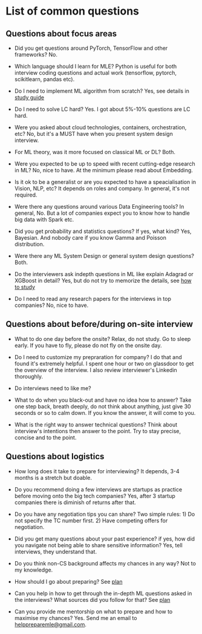 # List of common questions

## Questions about focus areas

* Did you get questions around PyTorch, TensorFlow and other frameworks? No. 

* Which language should I learn for MLE? Python is useful for both interview coding questions and actual work (tensorflow, pytorch, scikitlearn, pandas etc).

* Do I need to implement ML algorithm from scratch? Yes, see details in [study guide](README.md)

* Do I need to solve LC hard? Yes. I got about 5%-10% questions are LC hard.

* Were you asked about cloud technologies, containers, orchestration, etc? No, but it's a MUST have when you present system design interview.

* For ML theory, was it more focused on classical ML or DL? Both.

* Were you expected to be up to speed with recent cutting-edge research in ML? No, nice to have. At the minimum please read about Embedding. 

* Is it ok to be a generalist or are you expected to have a speacialisation in Vision, NLP, etc? It depends on roles and company. In general, it's not required. 

* Were there any questions around various Data Engineering tools? In general, No. But a lot of companies expect you to know how to handle big data with Spark etc. 

* Did you get probability and statistics questions? If yes, what kind? Yes, Bayesian. And nobody care if you know Gamma and Poisson distribution. 

* Were there any ML System Design or general system design questions? Both. 

* Do the interviewers ask indepth questions in ML like explain Adagrad or XGBoost in detail? Yes, but do not try to memorize the details, see [how to study](how.md)

* Do I need to read any research papers for the interviews in top companies? No, nice to have. 

## Questions about before/during on-site interview
* What to do one day before the onsite? Relax, do not study. Go to sleep early. If you have to fly, please do not fly on the onsite day. 

* Do I need to customize my prepraration for company? I do that and found it's extremely helpful. I spent one hour or two on glassdoor to get the overview of the interview. I also review interviewer's Linkedin thoroughly. 

* Do interviews need to like me? 

* What to do when you black-out and have no idea how to answer? Take one step back, breath deeply, do not think about anything, just give 30 seconds or so to calm down. If you know the answer, it will come to you. 

* What is the right way to answer technical questions? Think about interview's intentions then answer to the point. Try to stay precise, concise and to the point. 

## Questions about logistics

* How long does it take to prepare for interviewing? It depends, 3-4 months is a stretch but doable. 

* Do you recommend doing a few interviews are startups as practice before moving onto the big tech companies? Yes, after 3 startup companies there is diminish of returns after that. 

* Do you have any negotiation tips you can share? Two simple rules: 1) Do not specify the TC number first. 2) Have competing offers for negotiation. 

* Did you get many questions about your past experience? if yes, how did you navigate not being able to share sensitive information? Yes, tell interviews, they understand that. 

* Do you think non-CS background affects my chances in any way? Not to my knowledge. 

* How should I go about preparing? See [plan](README.md)

* Can you help in how to get through the in-depth ML questions asked in the interviews? What sources did you follow for that? See [plan](README.md) 

* Can you provide me mentorship on what to prepare and how to maximise my chances? Yes. Send me an email to helppreparemle@gmail.com. 

